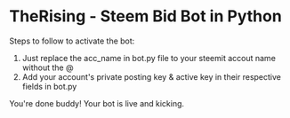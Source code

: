 # TheRising - Steem Bid Bot in Python

Steps to follow to activate the bot:
1) Just replace the acc_name in bot.py file to your steemit accout name without the @
2) Add your account's private posting key & active key in their respective fields in bot.py


You're done buddy! Your bot is live and kicking.
